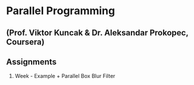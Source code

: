 # Parallel Programming
## (Prof. Viktor Kuncak & Dr. Aleksandar Prokopec, Coursera)
## Assignments


1.  Week - Example + Parallel Box Blur Filter
